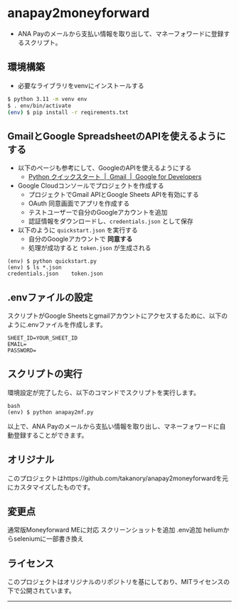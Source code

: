# anapay2moneyforward

* ANA Payのメールから支払い情報を取り出して、マネーフォワードに登録するスクリプト。

## 環境構築

* 必要なライブラリをvenvにインストールする

```bash
$ python 3.11 -m venv env
$ . env/bin/activate
(env) $ pip install -r reqirements.txt
```

## GmailとGoogle SpreadsheetのAPIを使えるようにする

* 以下のページも参考にして、GoogleのAPIを使えるようにする
  * [Python クイックスタート  |  Gmail  |  Google for Developers](https://developers.google.com/gmail/api/quickstart/python?hl=ja)
* Google Cloudコンソールでプロジェクトを作成する
  * プロジェクトでGmail APIとGoogle Sheets APIを有効にする
  * OAuth 同意画面でアプリを作成する
  * テストユーザーで自分のGoogleアカウントを追加
  * 認証情報をダウンロードし、`credentials.json` として保存
* 以下のように `quickstart.json` を実行する
  * 自分のGoogleアカウントで **同意する**
  * 処理が成功すると `token.json` が生成される

```
(env) $ python quickstart.py
(env) $ ls *.json
credentials.json	token.json
```

## .envファイルの設定
スクリプトがGoogle Sheetsとgmailアカウントにアクセスするために、以下のように.envファイルを作成します。
```
SHEET_ID=YOUR_SHEET_ID
EMAIL=
PASSWORD=
```

## スクリプトの実行
環境設定が完了したら、以下のコマンドでスクリプトを実行します。

```
bash
(env) $ python anapay2mf.py
```
以上で、ANA Payのメールから支払い情報を取り出し、マネーフォワードに自動登録することができます。

## オリジナル
このプロジェクトはhttps://github.com/takanory/anapay2moneyforwardを元にカスタマイズしたものです。

## 変更点
通常版Moneyforward MEに対応
スクリーンショットを追加
.env追加
heliumからseleniumに一部書き換え

## ライセンス
このプロジェクトはオリジナルのリポジトリを基にしており、MITライセンスの下で公開されています。

---

